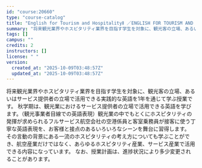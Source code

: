 ```yaml
---
id: "course:20660"
type: "course-catalog"
title: "English for Tourism and HospitalityⅡ ／ENGLISH FOR TOURISM AND HOSPITALITY II"
summary: "将来観光業界やホスピタリティ業界を目指す学生を対象に、観光客の立場、あるいはサービス提供者の立場で活用できる実践的な英語を1年を通じて学ぶ授業です。 秋学期は、観光業におけるサービス提供者の立場で活用できる英語を学びます。（観光事業者目線で…"
tags: []
campus: ""
credits: 2
instructors: []
license: " "
version:
  created_at: "2025-10-09T03:48:57Z"
  updated_at: "2025-10-09T03:48:57Z"
---
```


将来観光業界やホスピタリティ業界を目指す学生を対象に、観光客の立場、あるいはサービス提供者の立場で活用できる実践的な英語を1年を通じて学ぶ授業です。 秋学期は、観光業におけるサービス提供者の立場で活用できる英語を学びます。（観光事業者目線での英語表現）観光業の中でもとくにホスピタリティの発揮が求められるフルサービス航空会社の空港係員と客室乗務員が接客に使う丁寧な英語表現を、お客様と接点のあるいろいろなシーンを舞台に習得します。 その言動の背景にある一流のホスピタリティの考え方についても学ぶことができ、航空産業だけではなく、あらゆるホスピタリティ産業、サービス産業で活用できる内容になっています。 なお、授業計画は、進捗状況により多少変更されることがあります。
